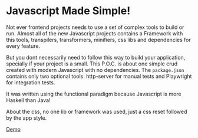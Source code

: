 

# Javascript Made Simple!


Not ever frontend projects needs to use a set of complex tools to build or run.
Almost all of the new Javascript projects contains a Framework with this tools, 
transpilers, transformers, minifiers, css libs and dependencies for every feature.

But you dont necessarily need to follow this way to build your application, specially
if your project is a small. This P.O.C. is about one simple crud created with modern
Javascript with no dependencies. The ```package.json``` contains only two optional 
tools: http-server for manual tests and Playwright for integration tests.

It was written using the functional paradigm because Javascript is more Haskell than Java!

About the css, no one lib or framework was used, just a css reset followed by the app style.

[Demo](https://github.com/misabitencourt/javascript-made-simple/blob/master/docs/app.gif?raw=true)


